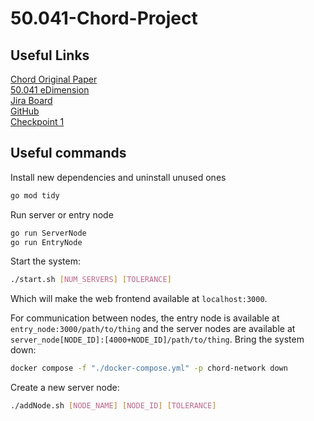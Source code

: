 # 50.041-Chord-Project

## Useful Links
[Chord Original Paper](https://pdos.csail.mit.edu/papers/chord:sigcomm01/chord_sigcomm.pdf)  
[50.041 eDimension](https://edimension.sutd.edu.sg/webapps/blackboard/content/listContent.jsp?course_id=_4766_1&content_id=_163052_1)  
[Jira Board](https://csheiden.atlassian.net/jira/software/projects/TC/boards/2)  
[GitHub](https://github.com/jmfan2002/50.041-Chord-Project)  
[Checkpoint 1](https://docs.google.com/document/d/1egYjJqHyvjDxoG8iJARUEBRDdLf52-gz4wCM5NolD2c/edit)

## Useful commands
Install new dependencies and uninstall unused ones
```Bash
go mod tidy
```

Run server or entry node
```Bash
go run ServerNode
go run EntryNode
```

Start the system:
```Bash
./start.sh [NUM_SERVERS] [TOLERANCE]
```
Which will make the web frontend available at `localhost:3000`.

For communication between nodes, the entry node is available at `entry_node:3000/path/to/thing` and the server nodes are available at `server_node[NODE_ID]:[4000+NODE_ID]/path/to/thing`.
Bring the system down:
```Bash
docker compose -f "./docker-compose.yml" -p chord-network down
```
Create a new server node:
```Bash
./addNode.sh [NODE_NAME] [NODE_ID] [TOLERANCE]
```
